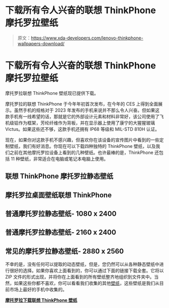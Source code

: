 # 下载所有令人兴奋的联想 ThinkPhone 摩托罗拉壁纸

> 原文：<https://www.xda-developers.com/lenovo-thinkphone-wallpapers-download/>

# 下载所有令人兴奋的联想 ThinkPhone 摩托罗拉壁纸

摩托罗拉联想 ThinkPhone 壁纸现已提供下载。

摩托罗拉的联想 ThinkPhone 于今年年初首次发布，在今年的 CES 上得到全面展示。虽然手机的规格对于 2023 年发布的手机来说并不那么令人兴奋。但如果这款手机有一线希望的话，那就是它的外部设计元素和材料非常好，该公司使用了飞机级铝作为框架，芳纶纤维作为背板，并在显示器上使用了康宁的大猩猩玻璃 Victus。如果这些还不够，这款手机还拥有 IP68 等级和 MIL-STD 810H 认证。

现在，如果你对这款手机不感兴趣，但喜欢你在该设备的宣传图片中看到的一些定制壁纸，我们有好消息。你现在可以下载四种独特的 ThinkPhone 壁纸，以及我们之前在其他摩托罗拉设备上看到的几种壁纸。也许最棒的是，ThinkPhone 还包括 11 种壁纸，非常适合在电脑或笔记本电脑上使用。

## 联想 ThinkPhone 摩托罗拉静态壁纸

## 摩托罗拉桌面壁纸联想 ThinkPhone

## 普通摩托罗拉静态壁纸- 1080 x 2400

## 普通摩托罗拉静态壁纸- 2160 x 2400

## 常见的摩托罗拉静态壁纸- 2880 x 2560

不幸的是，没有任何可以提取的动态壁纸，但是，您仍然可以从各种静态壁纸中进行很好的选择。如果你喜欢上面看到的，你可以通过下面的链接下载全套。它将以 ZIP 文件的形式出现，并将你在上面看到的所有壁纸整齐地组织到文件夹中。当然，如果这些你都不喜欢，你可以看看我们收集的其他[壁纸](https://www.xda-developers.com/tag/wallpaper/)，这些壁纸是我们从目前市场上最好的手机中收集的。

[**摩托罗拉下载联想 ThinkPhone 壁纸**](https://www.androidfilehost.com/?fid=4279422670115726746)
